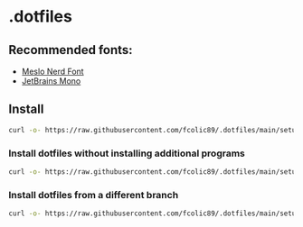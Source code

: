 # .dotfiles
## Recommended fonts:
- [Meslo Nerd Font](https://github.com/romkatv/powerlevel10k/blob/master/font.md)
- [JetBrains Mono](https://github.com/JetBrains/JetBrainsMono)

## Install
```sh
curl -o- https://raw.githubusercontent.com/fcolic89/.dotfiles/main/setup.sh | bash
```
### Install dotfiles without installing additional programs
```sh
curl -o- https://raw.githubusercontent.com/fcolic89/.dotfiles/main/setup.sh | PROGRAMS=0 bash
```
### Install dotfiles from a different branch
```sh
curl -o- https://raw.githubusercontent.com/fcolic89/.dotfiles/main/setup.sh | GITHUB_BRANCH=example bash
```
